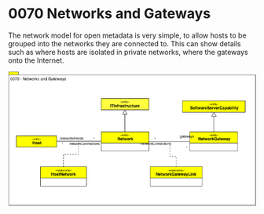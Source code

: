 <!-- SPDX-License-Identifier: CC-BY-4.0 -->
<!-- Copyright Contributors to the ODPi Egeria project. -->

# 0070 Networks and Gateways

The network model for open metadata is very simple,
to allow hosts to be grouped into the networks they are connected to.
This can show details such as where hosts are isolated in private networks,
where the gateways onto the Internet. 

![UML](0070-Networks-and-Gateways.png)